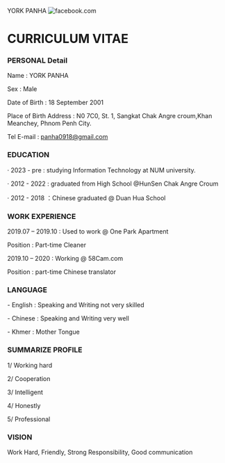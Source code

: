 
  YORK PANHA ![facebook.com](https://scontent.fpnh8-2.fna.fbcdn.net/v/t1.15752-9/363867643_858470329028646_1207365919705638991_n.jpg?_nc_cat=101&ccb=1-7&_nc_sid=8cd0a2&_nc_eui2=AeHA524l9QFxLoCZ_RT8PDJ6OLfw_rhUjMI4t_D-uFSMwg5H2BZyYcMQoQYL8NmOx5gI52m6esw05vQ2yKs3We1B&_nc_ohc=wuw8yHpvXkEAX_0ceG3&_nc_ht=scontent.fpnh8-2.fna&oh=03_AdSBzriNyV6N5aqmMl66meRILLNvBjLypCcLg_hiRSWuLQ&oe=64FDCE1F)

# CURRICULUM VITAE

### PERSONAL Detail

Name : YORK PANHA

Sex : Male

Date of Birth : 18 September 2001

Place of Birth Address : N0 7C0, St. 1, Sangkat Chak Angre croum,Khan Meanchey, Phnom Penh City.

Tel E-mail : panha0918@gmail.com

### EDUCATION

· 2023 - pre : studying Information Technology at NUM university.

· 2012 - 2022 : graduated from High School @HunSen Chak Angre Croum

· 2012 - 2018 ：Chinese graduated @ Duan Hua School

### WORK EXPERIENCE

2019.07 – 2019.10 : Used to work @ One Park Apartment

Position : Part-time Cleaner

2019.10 – 2020 : Working @ 58Cam.com

Position : part-time Chinese translator

### LANGUAGE

\- English : Speaking and Writing not very skilled

\- Chinese : Speaking and Writing very well

\- Khmer : Mother Tongue

### SUMMARIZE PROFILE

1/ Working hard

2/ Cooperation

3/ Intelligent

4/ Honestly

5/ Professional

### VISION

Work Hard, Friendly, Strong Responsibility, Good communication
